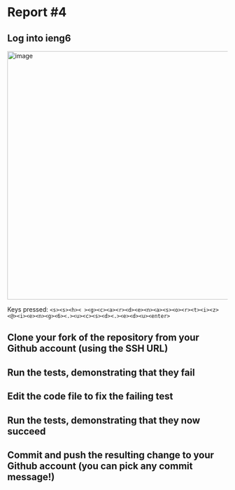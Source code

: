 # Report #4
## Log into ieng6
<img width="566" alt="image" src="https://github.com/gcardenasortiz/cse15l-lab-reports-WI24/assets/156359594/2418aab5-dcf0-4532-b1c0-605fab795ae6">

Keys pressed: `<s><s><h>< ><g><c><a><r><d><e><n><a><s><o><r><t><i><z><@><i><e><n><g><6><.><u><c><s><d><.><e><d><u><enter>`

## Clone your fork of the repository from your Github account (using the SSH URL)



## Run the tests, demonstrating that they fail



## Edit the code file to fix the failing test



## Run the tests, demonstrating that they now succeed



## Commit and push the resulting change to your Github account (you can pick any commit message!)


